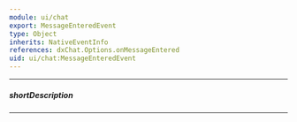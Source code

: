 ```yaml
---
module: ui/chat
export: MessageEnteredEvent
type: Object
inherits: NativeEventInfo
references: dxChat.Options.onMessageEntered
uid: ui/chat:MessageEnteredEvent
---
```

---
##### shortDescription
<!-- Description goes here -->

---
<!-- Description goes here -->